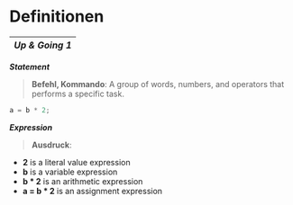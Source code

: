 # Definitionen

| _**Up & Going 1**_ |
|---|

_**Statement**_
> **Befehl, Kommando**: A group of words, numbers, and operators that performs a specific task.
```javascript
a = b * 2;
```

_**Expression**_
> **Ausdruck**:
- **2** is a literal value expression
- **b** is a variable expression
- **b * 2** is an arithmetic expression
- **a = b * 2** is an assignment expression
